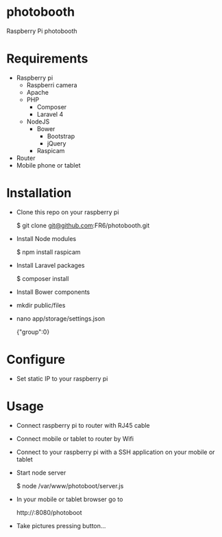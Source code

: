 photobooth
==========

Raspberry Pi photobooth

# Requirements

- Raspberry pi
	- Raspberri camera
	- Apache
	- PHP
		- Composer
		- Laravel 4
	- NodeJS
		- Bower
			- Bootstrap
			- jQuery
		- Raspicam
- Router
- Mobile phone or tablet

# Installation

- Clone this repo on your raspberry pi

    $ git clone git@github.com:FR6/photobooth.git

- Install Node modules
	
    $ npm install raspicam

- Install Laravel packages

    $ composer install

- Install Bower components

- mkdir public/files
- nano app/storage/settings.json

	{"group":0}

# Configure

- Set static IP to your raspberry pi

# Usage

- Connect raspberry pi to router with RJ45 cable
- Connect mobile or tablet to router by Wifi
- Connect to your raspberry pi with a SSH application on your mobile or tablet
- Start node server

	$ node /var/www/photoboot/server.js

- In your mobile or tablet browser go to 

	http://<static ip>:8080/photoboot

- Take pictures pressing button...
